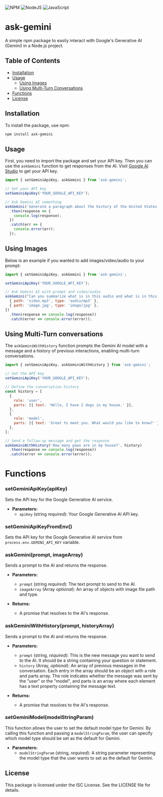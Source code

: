 ![NPM](https://img.shields.io/badge/NPM-%23CB3837.svg?style=for-the-badge&logo=npm&logoColor=white)
![NodeJS](https://img.shields.io/badge/node.js-6DA55F?style=for-the-badge&logo=node.js&logoColor=white)
![JavaScript](https://img.shields.io/badge/javascript-%23323330.svg?style=for-the-badge&logo=javascript&logoColor=%23F7DF1E)

# ask-gemini

A simple npm package to easily interact with Google's Generative AI (Gemini) in a Node.js project.

## Table of Contents

- [Installation](#installation)
- [Usage](#usage)
  - [Using Images](#using-images)
  - [Using Multi-Turn Conversations](#using-multi-turn-conversations)
- [Functions](#functions)
- [License](#license)

## Installation

To install the package, use npm:

```sh
npm install ask-gemini
```

## Usage

First, you need to import the package and set your API key. Then you can use the `askGemini` function to get responses from the AI. Visit [Google AI Studio](https://aistudio.google.com/app/apikey) to get your API key. 

```javascript
import { setGeminiApiKey, askGemini } from 'ask-gemini';

// Set your API key
setGeminiApiKey('YOUR_GOOGLE_API_KEY');

// Ask Gemini AI something
askGemini('Generate a paragraph about the history of the United States.')
  .then(response => {
    console.log(response);
  })
  .catch(err => {
    console.error(err);
  });
```

## Using Images 
Below is an example if you wanted to add images/video/audio to your prompt:
```javascript
import { setGeminiApiKey, askGemini } from 'ask-gemini';

setGeminiApiKey('YOUR_GOOGLE_API_KEY');

// Ask Gemini AI with prompt and video/audio
askGemini("Can you summarize what is in this audio and what is in this picture?", [
  { path: 'video.mp3', type: 'audio/mp3' },
  { path: 'image.jpg', type: 'image/jpg' },
])
  .then(response => console.log(response))
  .catch(error => console.error(error));
```

## Using Multi-Turn conversations

The `askGeminiWithHistory` function prompts the Gemini AI model with a message and a history of previous interactions, enabling multi-turn conversations.

```javascript
import { setGeminiApiKey, askGeminiWithHistory } from 'ask-gemini';

// Set the API key
setGeminiApiKey('YOUR_GOOGLE_API_KEY');

// Define the conversation history
const history = [
  {
    role: 'user',
    parts: [{ text: 'Hello, I have 2 dogs in my house.' }],
  },
  {
    role: 'model',
    parts: [{ text: 'Great to meet you. What would you like to know?' }],
  },
];

// Send a follow-up message and get the response
askGeminiWithHistory('How many paws are in my house?', history)
  .then(response => console.log(response))
  .catch(error => console.error(error));
```
# Functions

### setGeminiApiKey(apiKey)

Sets the API key for the Google Generative AI service.

- **Parameters:**
  - `apiKey` (string _required_): Your Google Generative AI API key.

### setGeminiApiKeyFromEnv()

Sets the API key for the Google Generative AI service from `process.env.GEMINI_API_KEY` variable.

### askGemini(prompt, imageArray)

Sends a prompt to the AI and returns the response.

- **Parameters:**
  - `prompt` (string _required_): The text prompt to send to the AI.
  - `imageArray` (Array _optional_): An array of objects with image file path and type.

- **Returns:**
  - A promise that resolves to the AI's response.


### askGeminiWithHistory(prompt, historyArray)

Sends a prompt to the AI and returns the response.

- **Parameters:**
  - `prompt` (string, _required_):  This is the new message you want to send to the AI. It should be a string containing your question or statement.
  - `history` (Array, _optional_): An array of previous messages in the conversation. Each entry in the array should be an object with a role and parts array. The role indicates whether the message was sent by the "user" or the "model", and parts is an array where each element has a text property containing the message text.

- **Returns:**
  - A promise that resolves to the AI's response.


### setGeminiModel(modelStringParam)

This function allows the user to set the default model type for Gemini. By calling this function and passing a `modelStringParam`, the user can specify which model type should be set as the default for Gemini.

- **Parameters:**
  - `modelStringParam` (string, _required_): A string parameter representing the model type that the user wants to set as the default for Gemini.

## License

This package is licensed under the ISC License. See the LICENSE file for details.